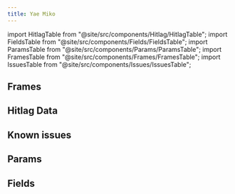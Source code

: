 ```yaml
---
title: Yae Miko
---
```


import HitlagTable from "@site/src/components/Hitlag/HitlagTable";
import FieldsTable from "@site/src/components/Fields/FieldsTable";
import ParamsTable from "@site/src/components/Params/ParamsTable";
import FramesTable from "@site/src/components/Frames/FramesTable";
import IssuesTable from "@site/src/components/Issues/IssuesTable";

## Frames

<FramesTable character="yaemiko" />

## Hitlag Data

<HitlagTable character="yaemiko" />

## Known issues

<IssuesTable character="yaemiko" />

## Params

<ParamsTable character="yaemiko" />

## Fields

<FieldsTable character="yaemiko" />
